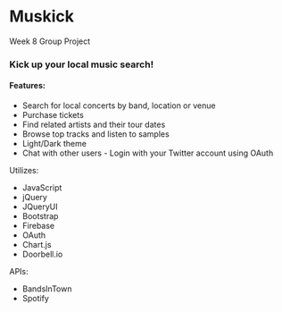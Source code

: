 # Muskick
Week 8 Group Project

### Kick up your local music search!

#### Features:
* Search for local concerts by band, location or venue
* Purchase tickets
* Find related artists and their tour dates
* Browse top tracks and listen to samples
* Light/Dark theme
* Chat with other users - Login with your Twitter account using OAuth

Utilizes:
* JavaScript
* jQuery
* JQueryUI
* Bootstrap
* Firebase
* OAuth
* Chart.js
* Doorbell.io

APIs:
* BandsInTown
* Spotify
